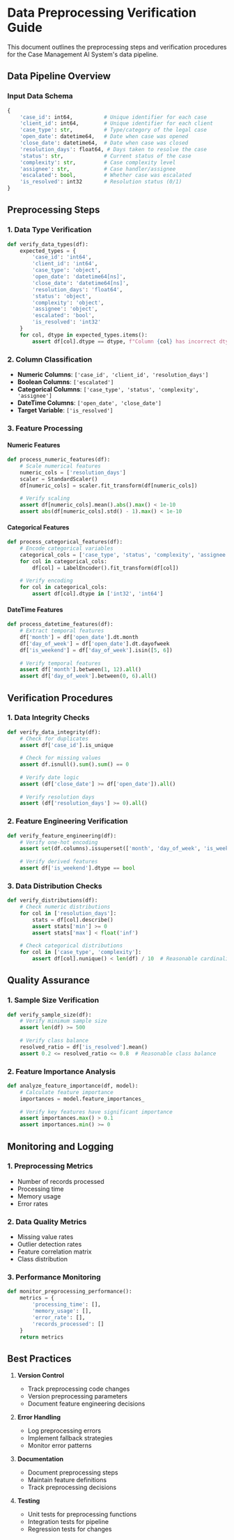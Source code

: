 # Data Preprocessing Verification Guide

This document outlines the preprocessing steps and verification procedures for the Case Management AI System's data pipeline.

## Data Pipeline Overview

### Input Data Schema
```python
{
    'case_id': int64,          # Unique identifier for each case
    'client_id': int64,        # Unique identifier for each client
    'case_type': str,          # Type/category of the legal case
    'open_date': datetime64,   # Date when case was opened
    'close_date': datetime64,  # Date when case was closed
    'resolution_days': float64, # Days taken to resolve the case
    'status': str,             # Current status of the case
    'complexity': str,         # Case complexity level
    'assignee': str,           # Case handler/assignee
    'escalated': bool,         # Whether case was escalated
    'is_resolved': int32       # Resolution status (0/1)
}
```

## Preprocessing Steps

### 1. Data Type Verification
```python
def verify_data_types(df):
    expected_types = {
        'case_id': 'int64',
        'client_id': 'int64',
        'case_type': 'object',
        'open_date': 'datetime64[ns]',
        'close_date': 'datetime64[ns]',
        'resolution_days': 'float64',
        'status': 'object',
        'complexity': 'object',
        'assignee': 'object',
        'escalated': 'bool',
        'is_resolved': 'int32'
    }
    for col, dtype in expected_types.items():
        assert df[col].dtype == dtype, f"Column {col} has incorrect dtype"
```

### 2. Column Classification
- **Numeric Columns**: `['case_id', 'client_id', 'resolution_days']`
- **Boolean Columns**: `['escalated']`
- **Categorical Columns**: `['case_type', 'status', 'complexity', 'assignee']`
- **DateTime Columns**: `['open_date', 'close_date']`
- **Target Variable**: `['is_resolved']`

### 3. Feature Processing

#### Numeric Features
```python
def process_numeric_features(df):
    # Scale numerical features
    numeric_cols = ['resolution_days']
    scaler = StandardScaler()
    df[numeric_cols] = scaler.fit_transform(df[numeric_cols])
    
    # Verify scaling
    assert df[numeric_cols].mean().abs().max() < 1e-10
    assert abs(df[numeric_cols].std() - 1).max() < 1e-10
```

#### Categorical Features
```python
def process_categorical_features(df):
    # Encode categorical variables
    categorical_cols = ['case_type', 'status', 'complexity', 'assignee']
    for col in categorical_cols:
        df[col] = LabelEncoder().fit_transform(df[col])
        
    # Verify encoding
    for col in categorical_cols:
        assert df[col].dtype in ['int32', 'int64']
```

#### DateTime Features
```python
def process_datetime_features(df):
    # Extract temporal features
    df['month'] = df['open_date'].dt.month
    df['day_of_week'] = df['open_date'].dt.dayofweek
    df['is_weekend'] = df['day_of_week'].isin([5, 6])
    
    # Verify temporal features
    assert df['month'].between(1, 12).all()
    assert df['day_of_week'].between(0, 6).all()
```

## Verification Procedures

### 1. Data Integrity Checks
```python
def verify_data_integrity(df):
    # Check for duplicates
    assert df['case_id'].is_unique
    
    # Check for missing values
    assert df.isnull().sum().sum() == 0
    
    # Verify date logic
    assert (df['close_date'] >= df['open_date']).all()
    
    # Verify resolution days
    assert (df['resolution_days'] >= 0).all()
```

### 2. Feature Engineering Verification
```python
def verify_feature_engineering(df):
    # Verify one-hot encoding
    assert set(df.columns).issuperset(['month', 'day_of_week', 'is_weekend'])
    
    # Verify derived features
    assert df['is_weekend'].dtype == bool
```

### 3. Data Distribution Checks
```python
def verify_distributions(df):
    # Check numeric distributions
    for col in ['resolution_days']:
        stats = df[col].describe()
        assert stats['min'] >= 0
        assert stats['max'] < float('inf')
    
    # Check categorical distributions
    for col in ['case_type', 'complexity']:
        assert df[col].nunique() < len(df) / 10  # Reasonable cardinality
```

## Quality Assurance

### 1. Sample Size Verification
```python
def verify_sample_size(df):
    # Verify minimum sample size
    assert len(df) >= 500
    
    # Verify class balance
    resolved_ratio = df['is_resolved'].mean()
    assert 0.2 <= resolved_ratio <= 0.8  # Reasonable class balance
```

### 2. Feature Importance Analysis
```python
def analyze_feature_importance(df, model):
    # Calculate feature importance
    importances = model.feature_importances_
    
    # Verify key features have significant importance
    assert importances.max() > 0.1
    assert importances.min() >= 0
```

## Monitoring and Logging

### 1. Preprocessing Metrics
- Number of records processed
- Processing time
- Memory usage
- Error rates

### 2. Data Quality Metrics
- Missing value rates
- Outlier detection rates
- Feature correlation matrix
- Class distribution

### 3. Performance Monitoring
```python
def monitor_preprocessing_performance():
    metrics = {
        'processing_time': [],
        'memory_usage': [],
        'error_rate': [],
        'records_processed': []
    }
    return metrics
```

## Best Practices

1. **Version Control**
   - Track preprocessing code changes
   - Version preprocessing parameters
   - Document feature engineering decisions

2. **Error Handling**
   - Log preprocessing errors
   - Implement fallback strategies
   - Monitor error patterns

3. **Documentation**
   - Document preprocessing steps
   - Maintain feature definitions
   - Track preprocessing decisions

4. **Testing**
   - Unit tests for preprocessing functions
   - Integration tests for pipeline
   - Regression tests for changes 